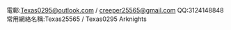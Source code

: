 電郵:Texas0295@outlook.com / creeper25565@gmail.com 
QQ:3124148848
常用網絡名稱:Texas25565 / Texas0295
Arknights
